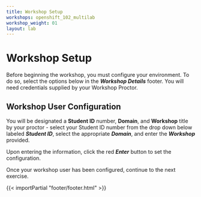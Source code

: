 ```yaml
---
title: Workshop Setup
workshops: openshift_102_multilab
workshop_weight: 01
layout: lab
---
```


# Workshop Setup

Before beginning the workshop, you must configure your environment.  To do so, select the options below in the ***Workshop Details*** footer.  You will need credentials supplied by your Workshop Proctor.

## Workshop User Configuration

You will be designated a **Student ID** number, **Domain**, and **Workshop** title by your proctor - select your Student ID number from the drop down below labeled ***Student ID***, select the appropriate ***Domain***, and enter the ***Workshop*** provided.

Upon entering the information, click the red ***Enter*** button to set the configuration.

Once your workshop user has been configured, continue to the next exercise.

{{< importPartial "footer/footer.html" >}}
